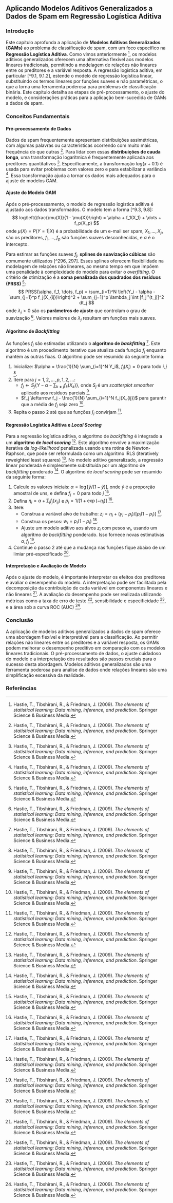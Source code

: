 ## Aplicando Modelos Aditivos Generalizados a Dados de Spam em Regressão Logística Aditiva

### Introdução
Este capítulo aprofunda a aplicação de **Modelos Aditivos Generalizados (GAMs)** ao problema de classificação de spam, com um foco específico na **Regressão Logística Aditiva**. Como vimos anteriormente [^9.1], os modelos aditivos generalizados oferecem uma alternativa flexível aos modelos lineares tradicionais, permitindo a modelagem de relações não lineares entre os preditores e a variável resposta. A regressão logística aditiva, em particular [^9.1, 9.1.2], estende o modelo de regressão logística linear, substituindo os termos lineares por funções suaves e não paramétricas, o que a torna uma ferramenta poderosa para problemas de classificação binária. Este capítulo detalha as etapas de pré-processamento, o ajuste do modelo, e considerações práticas para a aplicação bem-sucedida de GAMs a dados de spam.

### Conceitos Fundamentais

#### Pré-processamento de Dados
Dados de spam frequentemente apresentam distribuições assimétricas, com algumas palavras ou características ocorrendo com muito mais frequência do que outras [^301]. Para lidar com essas **distribuições de cauda longa**, uma transformação logarítmica é frequentemente aplicada aos preditores quantitativos [^301]. Especificamente, a transformação $log(x + 0.1)$ é usada para evitar problemas com valores zero e para estabilizar a variância [^301].  Essa transformação ajuda a tornar os dados mais adequados para o ajuste de modelos GAM.

#### Ajuste do Modelo GAM
Após o pré-processamento, o modelo de regressão logística aditiva é ajustado aos dados transformados. O modelo tem a forma [^9.3, 9.8]:
$$ log\left(\frac{\mu(X)}{1 - \mu(X)}\right) = \alpha + f_1(X_1) + \dots + f_p(X_p) $$
onde $\mu(X) = P(Y = 1|X)$ é a probabilidade de um e-mail ser spam, $X_1, \dots, X_p$ são os preditores, $f_1, \dots, f_p$ são funções suaves desconhecidas, e $\alpha$ é o intercepto.

Para estimar as funções suaves $f_j$, **splines de suavização cúbicas** são comumente utilizados [^296, 297]. Esses splines oferecem flexibilidade na modelagem de relações não lineares, ao mesmo tempo em que impõem uma penalidade à complexidade do modelo para evitar o *overfitting*. O critério de otimização é a **soma penalizada dos quadrados dos resíduos (PRSS)** [^297]:
$$ PRSS(\alpha, f_1, \dots, f_p) = \sum_{i=1}^N \left(Y_i - \alpha - \sum_{j=1}^p f_j(X_{ij})\right)^2 + \sum_{j=1}^p \lambda_j \int [f_j''(t_j)]^2 dt_j $$
onde $\lambda_j > 0$ são os **parâmetros de ajuste** que controlam o grau de suavização [^297]. Valores maiores de $\lambda_j$ resultam em funções mais suaves.

#### Algoritmo de *Backfitting*
As funções $f_j$ são estimadas utilizando o **algoritmo de *backfitting*** [^298]. Este algoritmo é um procedimento iterativo que atualiza cada função $f_j$ enquanto mantém as outras fixas. O algoritmo pode ser resumido da seguinte forma:

1.  Inicialize: $\alpha = \frac{1}{N} \sum_{i=1}^N Y_i$, $f_j(X_i) = 0$ para todo $i, j$ [^298].
2.  Itere para $j = 1, 2, \dots, p, 1, 2, \dots$:
    *   $f_j \leftarrow S_j \left\{Y - \alpha - \sum_{k \neq j} f_k(X_k) \right\}$, onde $S_j$ é um *scatterplot smoother* aplicado aos resíduos parciais [^298].
    *   $f_j \leftarrow f_j - \frac{1}{N} \sum_{i=1}^N f_j(X_{ij})$ para garantir que a média de $f_j$ seja zero [^298].
3.  Repita o passo 2 até que as funções $f_j$ convirjam [^298].

#### Regressão Logística Aditiva e *Local Scoring*
Para a regressão logística aditiva, o algoritmo de *backfitting* é integrado a um **algoritmo de *local scoring*** [^299]. Este algoritmo envolve a maximização iterativa da *log-likelihood* penalizada usando uma rotina de Newton-Raphson, que pode ser reformulada como um algoritmo IRLS (iteratively reweighted least squares) [^299]. No modelo aditivo generalizado, a regressão linear ponderada é simplesmente substituída por um algoritmo de *backfitting* ponderado [^299]. O algoritmo de *local scoring* pode ser resumido da seguinte forma:

1.  Calcule os valores iniciais: $\alpha = \log[\bar{y}/(1 - \bar{y})]$, onde $\bar{y}$ é a proporção amostral de uns, e defina $f_j = 0$ para todo $j$ [^300].
2.  Defina $\eta_i = \alpha + \sum_j f_j(x_{ij})$ e $p_i = 1/[1 + \exp(-\eta_i)]$ [^300].
3.  Itere:
    *   Construa a variável alvo de trabalho: $z_i = \eta_i + (y_i - p_i)/[p_i(1 - p_i)]$ [^300].
    *   Construa os pesos: $w_i = p_i(1 - p_i)$ [^300].
    *   Ajuste um modelo aditivo aos alvos $z_i$ com pesos $w_i$, usando um algoritmo de *backfitting* ponderado. Isso fornece novas estimativas $\alpha, f_j$ [^300].
4.  Continue o passo 2 até que a mudança nas funções fique abaixo de um limiar pré-especificado [^300].

#### Interpretação e Avaliação do Modelo
Após o ajuste do modelo, é importante interpretar os efeitos dos preditores e avaliar o desempenho do modelo. A interpretação pode ser facilitada pela decomposição da contribuição de cada variável em componentes lineares e não lineares [^301]. A avaliação do desempenho pode ser realizada utilizando métricas como a taxa de erro de teste [^301], sensibilidade e especificidade [^314], e a área sob a curva ROC (AUC) [^317].

### Conclusão

A aplicação de modelos aditivos generalizados a dados de spam oferece uma abordagem flexível e interpretável para a classificação. Ao permitir relações não lineares entre os preditores e a variável resposta, os GAMs podem melhorar o desempenho preditivo em comparação com os modelos lineares tradicionais. O pré-processamento de dados, o ajuste cuidadoso do modelo e a interpretação dos resultados são passos cruciais para o sucesso desta abordagem. Modelos aditivos generalizados são uma ferramenta poderosa para análise de dados onde relações lineares são uma simplificação excessiva da realidade.

### Referências
[^9.1]: Hastie, T., Tibshirani, R., & Friedman, J. (2009). *The elements of statistical learning: Data mining, inference, and prediction*. Springer Science & Business Media.
[^9.1.2]: Hastie, T., Tibshirani, R., & Friedman, J. (2009). *The elements of statistical learning: Data mining, inference, and prediction*. Springer Science & Business Media.
[^9.3]: Hastie, T., Tibshirani, R., & Friedman, J. (2009). *The elements of statistical learning: Data mining, inference, and prediction*. Springer Science & Business Media.
[^9.8]: Hastie, T., Tibshirani, R., & Friedman, J. (2009). *The elements of statistical learning: Data mining, inference, and prediction*. Springer Science & Business Media.
[^296]: Hastie, T., Tibshirani, R., & Friedman, J. (2009). *The elements of statistical learning: Data mining, inference, and prediction*. Springer Science & Business Media.
[^297]: Hastie, T., Tibshirani, R., & Friedman, J. (2009). *The elements of statistical learning: Data mining, inference, and prediction*. Springer Science & Business Media.
[^298]: Hastie, T., Tibshirani, R., & Friedman, J. (2009). *The elements of statistical learning: Data mining, inference, and prediction*. Springer Science & Business Media.
[^299]: Hastie, T., Tibshirani, R., & Friedman, J. (2009). *The elements of statistical learning: Data mining, inference, and prediction*. Springer Science & Business Media.
[^300]: Hastie, T., Tibshirani, R., & Friedman, J. (2009). *The elements of statistical learning: Data mining, inference, and prediction*. Springer Science & Business Media.
[^301]: Hastie, T., Tibshirani, R., & Friedman, J. (2009). *The elements of statistical learning: Data mining, inference, and prediction*. Springer Science & Business Media.
[^314]: Hastie, T., Tibshirani, R., & Friedman, J. (2009). *The elements of statistical learning: Data mining, inference, and prediction*. Springer Science & Business Media.
[^317]: Hastie, T., Tibshirani, R., & Friedman, J. (2009). *The elements of statistical learning: Data mining, inference, and prediction*. Springer Science & Business Media.
<!-- END -->
